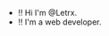 - ‼ Hi I'm @Letrx.
- ‼ I'm a web developer.


<!---
Letrx/Letrx is a ✨ special ✨ repository because its `README.md` (this file) appears on your GitHub profile.
You can click the Preview link to take a look at your changes.
--->
